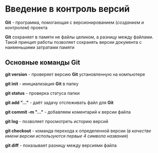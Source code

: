 # Введение в контроль версий

**Git** - программа, помогающая с версионированием (*созданием и контролем*) проекта

**Git** сохраняет в памяти не файлы целиком, а разницу между файлами. Такой принцип работы позволяет сохранять версии документа с наименьшими затратами памяти

## Основные команды Git

**git version** - проверяет версию **Git** установленную на компьютере

**git init** - инициализация **Git** в папку

**git status** - проверка статуса папки

**git  add "..."** - даёт задачу отслеживать файл для **Git**

**git commit -m "..."** - добавляем коментарий к версии файла

**git log** - позволяет просмотреть историю версий

**git checkout** - команда перехода к определенной версии (*в качестве имени версии используются первые 4 символа названия*)

**git diff** - показывает разницу между версиями файла
